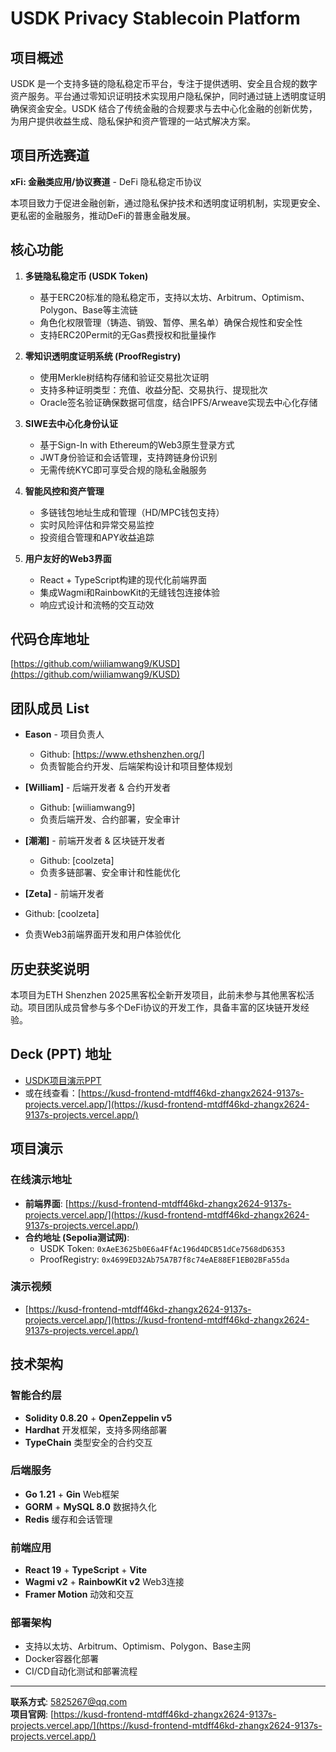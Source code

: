 # USDK Privacy Stablecoin Platform

## 项目概述

USDK 是一个支持多链的隐私稳定币平台，专注于提供透明、安全且合规的数字资产服务。平台通过零知识证明技术实现用户隐私保护，同时通过链上透明度证明确保资金安全。USDK 结合了传统金融的合规要求与去中心化金融的创新优势，为用户提供收益生成、隐私保护和资产管理的一站式解决方案。

## 项目所选赛道

**xFi: 金融类应用/协议赛道** - DeFi 隐私稳定币协议

本项目致力于促进金融创新，通过隐私保护技术和透明度证明机制，实现更安全、更私密的金融服务，推动DeFi的普惠金融发展。

## 核心功能

1. **多链隐私稳定币 (USDK Token)**
   - 基于ERC20标准的隐私稳定币，支持以太坊、Arbitrum、Optimism、Polygon、Base等主流链
   - 角色化权限管理（铸造、销毁、暂停、黑名单）确保合规性和安全性
   - 支持ERC20Permit的无Gas费授权和批量操作

2. **零知识透明度证明系统 (ProofRegistry)**
   - 使用Merkle树结构存储和验证交易批次证明
   - 支持多种证明类型：充值、收益分配、交易执行、提现批次
   - Oracle签名验证确保数据可信度，结合IPFS/Arweave实现去中心化存储

3. **SIWE去中心化身份认证**
   - 基于Sign-In with Ethereum的Web3原生登录方式
   - JWT身份验证和会话管理，支持跨链身份识别
   - 无需传统KYC即可享受合规的隐私金融服务

4. **智能风控和资产管理**
   - 多链钱包地址生成和管理（HD/MPC钱包支持）
   - 实时风险评估和异常交易监控
   - 投资组合管理和APY收益追踪

5. **用户友好的Web3界面**
   - React + TypeScript构建的现代化前端界面
   - 集成Wagmi和RainbowKit的无缝钱包连接体验
   - 响应式设计和流畅的交互动效

## 代码仓库地址

[https://github.com/wiiliamwang9/KUSD](https://github.com/wiiliamwang9/KUSD)

## 团队成员 List

- **Eason** - 项目负责人
  - Github: [https://www.ethshenzhen.org/]
  - 负责智能合约开发、后端架构设计和项目整体规划

- **[William]** - 后端开发者 & 合约开发者
  - Github: [wiiliamwang9]
  - 负责后端开发、合约部署，安全审计

- **[潮潮]** - 前端开发者 & 区块链开发者
  - Github: [coolzeta]
  - 负责多链部署、安全审计和性能优化

 - **[Zeta]** - 前端开发者
  - Github: [coolzeta]
  - 负责Web3前端界面开发和用户体验优化

## 历史获奖说明

本项目为ETH Shenzhen 2025黑客松全新开发项目，此前未参与其他黑客松活动。项目团队成员曾参与多个DeFi协议的开发工作，具备丰富的区块链开发经验。

## Deck (PPT) 地址

- [USDK项目演示PPT](待完善)
- 或在线查看：[https://kusd-frontend-mtdff46kd-zhangx2624-9137s-projects.vercel.app/](https://kusd-frontend-mtdff46kd-zhangx2624-9137s-projects.vercel.app/)

## 项目演示

### 在线演示地址
- **前端界面**: [https://kusd-frontend-mtdff46kd-zhangx2624-9137s-projects.vercel.app/](https://kusd-frontend-mtdff46kd-zhangx2624-9137s-projects.vercel.app/)
- **合约地址 (Sepolia测试网)**:
  - USDK Token: `0xAeE3625b0E6a4FfAc196d4DCB51dCe7568dD6353`
  - ProofRegistry: `0x4699ED32Ab75A7B7f8c74eAE88EF1EB02BFa55da`

### 演示视频
- [https://kusd-frontend-mtdff46kd-zhangx2624-9137s-projects.vercel.app/](https://kusd-frontend-mtdff46kd-zhangx2624-9137s-projects.vercel.app/)

## 技术架构

### 智能合约层
- **Solidity 0.8.20** + **OpenZeppelin v5**
- **Hardhat** 开发框架，支持多网络部署
- **TypeChain** 类型安全的合约交互

### 后端服务
- **Go 1.21** + **Gin** Web框架
- **GORM** + **MySQL 8.0** 数据持久化
- **Redis** 缓存和会话管理

### 前端应用
- **React 19** + **TypeScript** + **Vite**
- **Wagmi v2** + **RainbowKit v2** Web3连接
- **Framer Motion** 动效和交互

### 部署架构
- 支持以太坊、Arbitrum、Optimism、Polygon、Base主网
- Docker容器化部署
- CI/CD自动化测试和部署流程

---

**联系方式**: [5825267@qq.com](5825267@qq.com)  
**项目官网**: [https://kusd-frontend-mtdff46kd-zhangx2624-9137s-projects.vercel.app/](https://kusd-frontend-mtdff46kd-zhangx2624-9137s-projects.vercel.app/)
